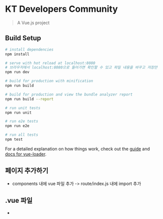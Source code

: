 # KT Developers Community

> A Vue.js project

## Build Setup

``` bash
# install dependencies
npm install

# serve with hot reload at localhost:8080
# 브라우저에서 localhost:8080으로 들어가면 확인할 수 있고 파일 내용을 바꾸고 저장만 하면 즉시적용됩니다.
npm run dev

# build for production with minification
npm run build

# build for production and view the bundle analyzer report
npm run build --report

# run unit tests
npm run unit

# run e2e tests
npm run e2e

# run all tests
npm test
```

For a detailed explanation on how things work, check out the [guide](http://vuejs-templates.github.io/webpack/) and [docs for vue-loader](http://vuejs.github.io/vue-loader).

## 페이지 추가하기

- components 내에 vue 파일 추가 -> route/index.js 내에 import 추가

## .vue 파일

- <template> 내에 HTML, <style> 내에 CSS, <script> 내에 자바 스크립트
- vue 공식 문서 참조
- App.vue는 모든 페이지에 적용
- SPA(Single Page Application) 


